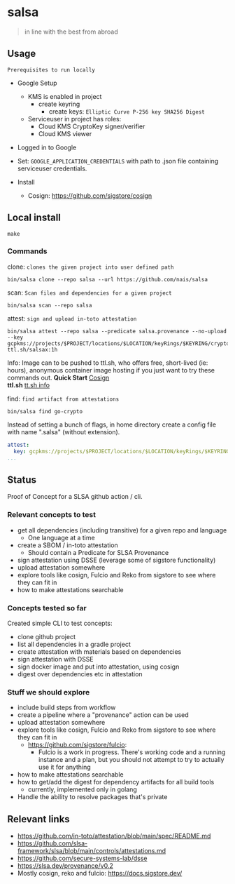 # salsa

> in line with the best from abroad

## Usage

`Prerequisites to run locally`
* Google Setup
  * KMS is enabled in project
    * create keyring
      * create keys: `Elliptic Curve P-256 key SHA256 Digest`
  * Serviceuser in project has roles:
    * Cloud KMS CryptoKey signer/verifier
    * Cloud KMS viewer
* Logged in to Google
* Set: `GOOGLE_APPLICATION_CREDENTIALS` with path to .json file containing serviceuser credentials.

* Install
  * Cosign: https://github.com/sigstore/cosign
  
## Local install

```
make
```

### Commands

clone: `clones the given project into user defined path`
```
bin/salsa clone --repo salsa --url https://github.com/nais/salsa
```

scan: `Scan files and dependencies for a given project`
```
bin/salsa scan --repo salsa
```

attest: `sign and upload in-toto attestation`
```
bin/salsa attest --repo salsa --predicate salsa.provenance --no-upload --key gcpkms://projects/$PROJECT/locations/$LOCATION/keyRings/$KEYRING/cryptoKeys/$KEY/versions/$KEY_VERSION  ttl.sh/salsax:1h
```

Info:
Image can to be pushed to ttl.sh, who offers free, short-lived (ie: hours), anonymous container image hosting if you just want to try these commands out.
**Quick Start** [Cosign](https://github.com/sigstore/cosign#quick-start)  
**ttl.sh** [tt.sh info](https://ttl.sh/)

find: `find artifact from attestations`
```
bin/salsa find go-crypto
```

Instead of setting a bunch of flags, in home directory create a config file with name ".salsa" (without extension).
```yml
attest:
  key: gcpkms://projects/$PROJECT/locations/$LOCATION/keyRings/$KEYRING/cryptoKeys/$KEY/versions/$KEY_VERSION
...
```

## Status

Proof of Concept for a SLSA github action / cli.

### Relevant concepts to test

* get all dependencies (including transitive) for a given repo and language
    * One language at a time
* create a SBOM / in-toto attestation
    * Should contain a Predicate for SLSA Provenance
* sign attestation using DSSE (leverage some of sigstore functionality)
* upload attestation somewhere
* explore tools like cosign, Fulcio and Reko from sigstore to see where they can fit in
* how to make attestations searchable

### Concepts tested so far

Created simple CLI to test concepts:

* clone github project
* list all dependencies in a gradle project
* create attestation with materials based on dependencies
* sign attestation with DSSE
* sign docker image and put into attestation, using cosign
* digest over dependencies etc in attestation

### Stuff we should explore

* include build steps from workflow
* create a pipeline where a "provenance" action can be used
* upload attestation somewhere
* explore tools like cosign, Fulcio and Reko from sigstore to see where they can fit in
    * https://github.com/sigstore/fulcio:
        * Fulcio is a work in progress. There's working code and a running instance and a plan, but you should not
          attempt to try to actually use it for anything
* how to make attestations searchable
* how to get/add the digest for dependency artifacts for all build tools
  * currently, implemented only in golang
* Handle the ability to resolve packages that's private

## Relevant links

* https://github.com/in-toto/attestation/blob/main/spec/README.md
* https://github.com/slsa-framework/slsa/blob/main/controls/attestations.md
* https://github.com/secure-systems-lab/dsse
* https://slsa.dev/provenance/v0.2
* Mostly cosign, reko and fulcio: https://docs.sigstore.dev/
